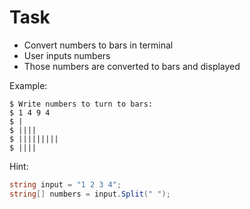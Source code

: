 # Task

- Convert numbers to bars in terminal
- User inputs numbers
- Those numbers are converted to bars and displayed

Example:
```console
$ Write numbers to turn to bars:
$ 1 4 9 4
$ |
$ ||||
$ |||||||||
$ ||||
```

Hint:
```csharp
string input = "1 2 3 4";
string[] numbers = input.Split(" ");
```